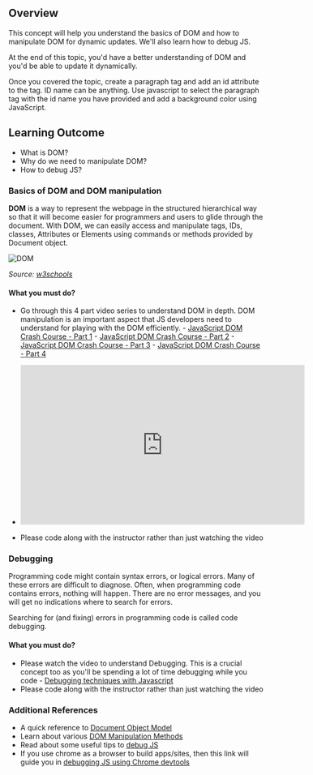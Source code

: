 ## Overview

This concept will help you understand the basics of DOM and how to manipulate DOM for dynamic updates. We'll also learn how to debug JS.

At the end of this topic, you'd have a better understanding of DOM and you'd be able to update it dynamically.

Once you covered the topic, create a paragraph tag and add an id attribute to the tag. ID name can be anything. Use javascript to select the paragraph tag with the id name you have provided and add a background color using JavaScript.

## Learning Outcome

- What is DOM?
- Why do we need to manipulate DOM?
- How to debug JS?

### Basics of DOM and DOM manipulation

**DOM** is a way to represent the webpage in the structured hierarchical way so that it will become easier for programmers and users to glide through the document. With DOM, we can easily access and manipulate tags, IDs, classes, Attributes or Elements using commands or methods provided by Document object.

![DOM](https://raw.githubusercontent.com/greyatom-school/the-minerva-project/master/FEWD/sprint_3/1.Basics%20of%20Javascript%20programming/images/dom.gif)

*Source: [w3schools](https://www.w3schools.com/xml/xml_tree.asp)*

#### What you must do?

- Go through this 4 part video series to understand DOM in depth. DOM manipulation is an important aspect that JS developers need to understand for playing with the DOM efficiently. - [JavaScript DOM Crash Course - Part 1](https://www.youtube.com/watch?v=0ik6X4DJKCc) - [JavaScript DOM Crash Course - Part 2](https://www.youtube.com/watch?v=mPd2aJXCZ2g) - [JavaScript DOM Crash Course - Part 3](https://www.youtube.com/watch?v=wK2cBMcDTss) - [JavaScript DOM Crash Course - Part 4](https://www.youtube.com/watch?v=i37KVt_IcXw)


- <iframe width="560" height="315" src="https://www.youtube.com/embed/0ik6X4DJKCc" frameborder="0" allow="accelerometer; autoplay; encrypted-media; gyroscope; picture-in-picture" allowfullscreen></iframe>



- Please code along with the instructor rather than just watching the video

### Debugging

Programming code might contain syntax errors, or logical errors. Many of these errors are difficult to diagnose. Often, when programming code contains errors, nothing will happen. There are no error messages, and you will get no indications where to search for errors.

Searching for (and fixing) errors in programming code is called code debugging.

#### What you must do?

- Please watch the video to understand Debugging. This is a crucial concept too as you'll be spending a lot of time debugging while you code - [Debugging techniques with Javascript](https://www.youtube.com/watch?v=3EXNtmgf87s)
- Please code along with the instructor rather than just watching the video

### Additional References

- A quick reference to [Document Object Model](https://developer.mozilla.org/en-US/docs/Web/API/Document_Object_Model/Introduction)
- Learn about various [DOM Manipulation Methods](https://www.hongkiat.com/blog/dom-manipulation-javascript-methods/)
- Read about some useful tips to [debug JS](https://raygun.com/javascript-debugging-tips)
- If you use chrome as a browser to build apps/sites, then this link will guide you in [debugging JS using Chrome devtools](https://javascript.info/debugging-chrome)

